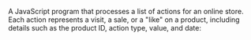 A JavaScript program that processes a list of actions for an online store. Each action represents a visit, a sale, or a "like" on a product, including details such as the product ID, action type, value, and date:
